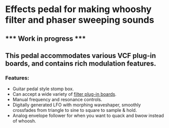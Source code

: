 # Effects pedal for making whooshy filter and phaser sweeping sounds

## *** Work in progress ***
## This pedal accommodates various VCF plug-in boards, and contains rich modulation features.

### Features:
- Guitar pedal style stomp box.
- Can accept a wide variety of [filter plug-in boards](https://github.com/JordanAceto/VCF_plug_in_boards).
- Manual frequency and resonance controls.
- Digitally generated LFO with morphing waveshaper, smoothly crossfades from triangle to sine to square to sample & hold.
- Analog envelope follower for when you want to quack and bwow instead of whoosh.
